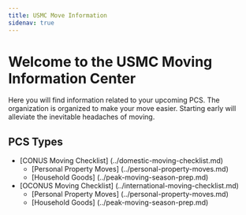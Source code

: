 ```yaml
---
title: USMC Move Information 
sidenav: true
---
```


# Welcome to the USMC Moving Information Center

Here you will find information related to your upcoming PCS. The organization is organized to make your move easier. Starting early will alleviate the inevitable headaches of moving.

## PCS Types
  - [CONUS Moving Checklist] (../domestic-moving-checklist.md)
     - [Personal Property Moves] (../personal-property-moves.md) 
     - [Household Goods] (../peak-moving-season-prep.md)
  - [OCONUS Moving Checklist] (../international-moving-checklist.md)
     - [Personal Property Moves] (../personal-property-moves.md)
     - [Household Goods] (../peak-moving-season-prep.md)



